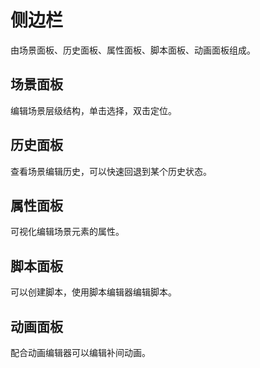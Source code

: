 # 侧边栏

由场景面板、历史面板、属性面板、脚本面板、动画面板组成。

## 场景面板

编辑场景层级结构，单击选择，双击定位。  

## 历史面板

查看场景编辑历史，可以快速回退到某个历史状态。  

## 属性面板

可视化编辑场景元素的属性。  

## 脚本面板

可以创建脚本，使用脚本编辑器编辑脚本。  

## 动画面板

配合动画编辑器可以编辑补间动画。  